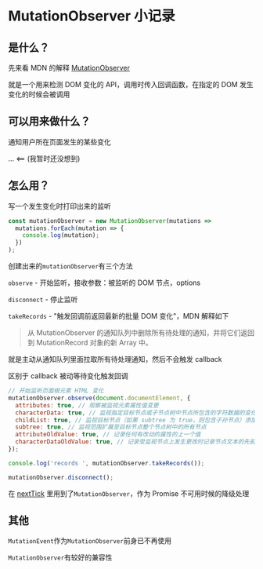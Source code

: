 # MutationObserver 小记录

## 是什么？

先来看 MDN 的解释 [MutationObserver](https://developer.mozilla.org/zh-CN/docs/Web/API/MutationObserver)

就是一个用来检测 DOM 变化的 API，调用时传入回调函数，在指定的 DOM 发生变化的时候会被调用

## 可以用来做什么？

通知用户所在页面发生的某些变化

... <== (我暂时还没想到)

## 怎么用？

写一个发生变化时打印出来的监听

```js
const mutationObserver = new MutationObserver(mutations =>
  mutations.forEach(mutation => {
    console.log(mutation);
  })
);
```

创建出来的`mutationObserver`有三个方法

`observe` - 开始监听，接收参数：被监听的 DOM 节点，options

`disconnect` - 停止监听

`takeRecords` - "触发回调前返回最新的批量 DOM 变化"，MDN 解释如下

> 从 MutationObserver 的通知队列中删除所有待处理的通知，并将它们返回到 MutationRecord 对象的新 Array 中。

就是主动从通知队列里面拉取所有待处理通知，然后不会触发 callback

区别于 callback 被动等待变化触发回调

```js
// 开始监听页面根元素 HTML 变化
mutationObserver.observe(document.documentElement, {
  attributes: true, // 观察被监视元素属性值变更
  characterData: true, // 监视指定目标节点或子节点树中节点所包含的字符数据的变化
  childList: true, // 监视目标节点（如果 subtree 为 true，则包含子孙节点）添加或删除新的子节点
  subtree: true, // 监视范围扩展至目标节点整个节点树中的所有节点
  attributeOldValue: true, // 记录任何有改动的属性的上一个值
  characterDataOldValue: true, // 记录受监视节点上发生更改时记录节点文本的先前值
});

console.log('records ', mutationObserver.takeRecords());

mutationObserver.disconnect();
```

在 [nextTick](/source-code/vue-next-tick.md) 里用到了`MutationObserver`，作为 Promise 不可用时候的降级处理

## 其他

`MutationEvent`作为`MutationObserver`前身已不再使用

`MutationObserver`有较好的兼容性
